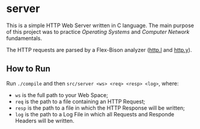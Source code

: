 # server

This is a simple HTTP Web Server written in C language. The main purpose of this project was to practice *Operating Systems* and *Computer Network* fundamentals.

The HTTP requests are parsed by a Flex-Bison analyzer ([http.l](src/http.l) and [http.y](src/http.y)).

## How to Run
Run `./compile` and then `src/server <ws> <req> <resp> <log>`, where:
* `ws` is the full path to your Web Space;
* `req` is the path to a file containing an HTTP Request;
* `resp` is the path to a file in which the HTTP Response will be written;
* `log` is the path to a Log File in which all Requests and Responde Headers will be written.
